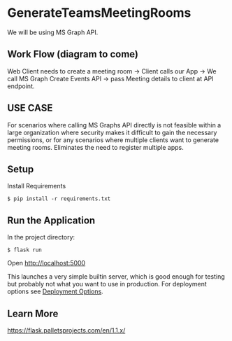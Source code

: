 # GenerateTeamsMeetingRooms 


We will be using MS Graph API.

## Work Flow (diagram to come)

Web Client needs to create a meeting room -> Client calls our App -> We call MS Graph Create Events API -> pass Meeting details to client at API endpoint.

## USE CASE
For scenarios where calling MS Graphs API directly is not feasible within a large organization where security makes it difficult to gain the necessary permissions, or for any scenarios where multiple clients want to generate meeting rooms. Eliminates the need to register multiple apps.

## Setup

Install Requirements
 ~~~~
$ pip install -r requirements.txt 
 ~~~~
## Run the Application

In the project directory:
 ~~~~
$ flask run
 ~~~~
Open [http://localhost:5000](http://localhost:5000)


This launches a very simple builtin server, which is good enough for testing but probably not what you want to use in production. For deployment options see [Deployment Options](https://flask.palletsprojects.com/en/1.1.x/deploying/#).

## Learn More

https://flask.palletsprojects.com/en/1.1.x/